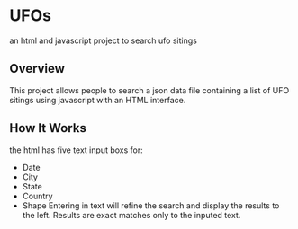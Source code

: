 # UFOs
an html and javascript project to search ufo sitings

## Overview
This project allows people to search a json data file containing a list of UFO sitings using javascript with an HTML interface.

## How It Works
the html has five text input boxs for:
- Date
- City
- State
- Country
- Shape
Entering in text will refine the search and display the results to the left.
Results are exact matches only to the inputed text.
